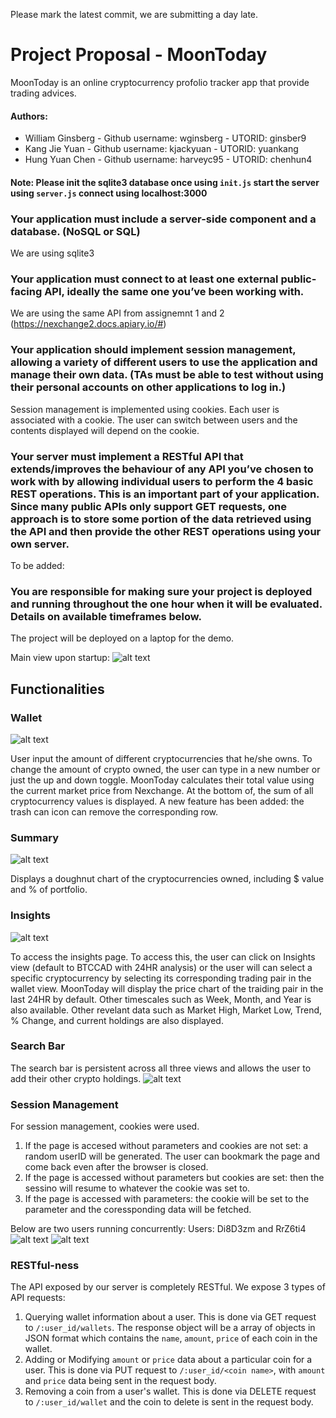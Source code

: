 Please mark the latest commit, we are submitting a day late.

# Project Proposal - MoonToday

MoonToday is an online cryptocurrency profolio tracker app that provide trading advices.

#### Authors:
* William Ginsberg - Github username: wginsberg - UTORID: ginsber9
* Kang Jie Yuan - Github username: kjackyuan - UTORID: yuankang
* Hung Yuan Chen - Github username: harveyc95 - UTORID: chenhun4

#### Note: Please init the sqlite3 database once using `init.js` start the server using `server.js` connect using localhost:3000

### Your application must include a server-side component and a database. (NoSQL or SQL)
We are using sqlite3


### Your application must connect to at least one external public-facing API, ideally the same one you’ve been working with.
We are using the same API from assignemnt 1 and 2 (https://nexchange2.docs.apiary.io/#)


### Your application should implement session management, allowing a variety of different users to use the application and manage their own data. (TAs must be able to test without using their personal accounts on other applications to log in.)
Session management is implemented using cookies. Each user is associated with a cookie. The user can switch between users and the contents displayed will depend on the cookie.

### Your server must implement a RESTful API that extends/improves the behaviour of any API you’ve chosen to work with by allowing individual users to perform the 4 basic REST operations. This is an important part of your application. Since many public APIs only support GET requests, one approach is to store some portion of the data retrieved using the API and then provide the other REST operations using your own server.
To be added:

### You are responsible for making sure your project is deployed and running throughout the one hour when it will be evaluated. Details on available timeframes below.
The project will be deployed on a laptop for the demo.


Main view upon startup: 
![alt text](https://github.com/csc309-18s/assignment-3-senpai-please-notice-me/blob/master/screenshots/startup.png)

## Functionalities
### Wallet
![alt text](https://github.com/csc309-18s/assignment-3-senpai-please-notice-me/blob/master/screenshots/wallet.png)

User input the amount of different cryptocurrencies that he/she owns.
To change the amount of crypto owned, the user can type in a new number or just the up and down toggle.
MoonToday calculates their total value using the current market price from Nexchange.
At the bottom of, the sum of all cryptocurrency values is displayed.
A new feature has been added: the trash can icon can remove the corresponding row.

### Summary
![alt text](https://github.com/csc309-18s/assignment-2-senpai-please-notice-me/blob/master/SolutionsIMG/Summary.png)

Displays a doughnut chart of the cryptocurrencies owned, including $ value and % of portfolio.

### Insights
![alt text](https://github.com/csc309-18s/assignment-2-senpai-please-notice-me/blob/master/SolutionsIMG/Insights.png)

To access the insights page. To access this, the user can click on Insights view (default to BTCCAD with 24HR analysis) 
or the user will can select a specific cryptocurrency by selecting its corresponding trading pair in the wallet view.
MoonToday will display the price chart of the traiding pair in the last 24HR by default. Other timescales such as 
Week, Month, and Year is also available.
Other revelant data such as Market High, Market Low, Trend, % Change, and current holdings are also displayed.

### Search Bar
The search bar is persistent across all three views and allows the user to add their other crypto holdings.
![alt text](https://github.com/csc309-18s/assignment-3-senpai-please-notice-me/blob/master/screenshots/searchbar.png)

### Session Management
For session management, cookies were used. 
1) If the page is accesed without parameters and cookies are not set: a random userID will be generated. The user can bookmark the page and come back even after the browser is closed.
2) If the page is accessed without parameters but cookies are set: then the sessino will resume to whatever the cookie was set to.
3) If the page is accessed with parameters: the cookie will be set to the parameter and the coressponding data will be fetched.

Below are two users running concurrently:
Users: Di8D3zm and RrZ6ti4
![alt text](https://github.com/csc309-18s/assignment-3-senpai-please-notice-me/blob/master/screenshots/user1.png)
![alt text](https://github.com/csc309-18s/assignment-3-senpai-please-notice-me/blob/master/screenshots/user2.png)

### RESTful-ness
The API exposed by our server is completely RESTful. 
We expose 3 types of API requests:
1) Querying wallet information about a user. This is done via GET request to `/:user_id/wallets`. The response object will be a array of objects in JSON format which contains the `name`, `amount`, `price` of each coin in the wallet.
2) Adding or Modifying `amount` or `price` data about a particular coin for a user. This is done via PUT request to `/:user_id/<coin name>`, with `amount` and `price` data being sent in the request body.
3) Removing a coin from a user's wallet. This is done via DELETE request to `/:user_id/wallet` and the coin to delete is sent in the request body.



